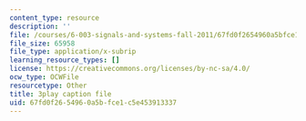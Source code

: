 ```yaml
---
content_type: resource
description: ''
file: /courses/6-003-signals-and-systems-fall-2011/67fd0f2654960a5bfce1c5e453913337_-FHm2pQmiSM.srt
file_size: 65958
file_type: application/x-subrip
learning_resource_types: []
license: https://creativecommons.org/licenses/by-nc-sa/4.0/
ocw_type: OCWFile
resourcetype: Other
title: 3play caption file
uid: 67fd0f26-5496-0a5b-fce1-c5e453913337
---
```

